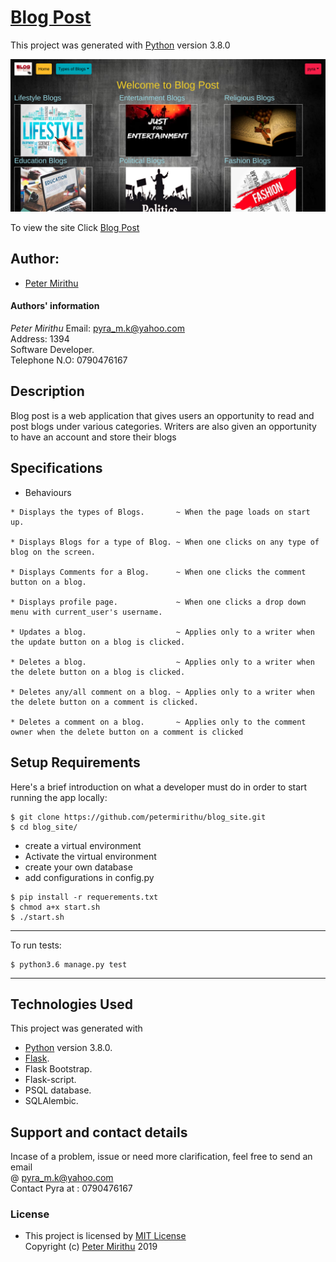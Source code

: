 # [Blog Post]()

This project was generated with [Python](https://www.python.org/) version 3.8.0 <br>

![picture](./blog/static/logo/blogPost.png)

To view the site Click [Blog Post]()

## Author: 
  * [Peter Mirithu](https://github.com/petermirithu/blog_site)

#### Authors' information
*Peter Mirithu*
    Email: pyra_m.k@yahoo.com <br>
    Address: 1394 <br>
    Software Developer.<br>
    Telephone N.O: 0790476167          
## Description
  Blog post is a web application that gives users an opportunity to read and post blogs under various categories. Writers are also given an opportunity  to have an account and store their blogs

## Specifications
  * Behaviours
  ```
  * Displays the types of Blogs.       ~ When the page loads on start up.

  * Displays Blogs for a type of Blog. ~ When one clicks on any type of blog on the screen. 

  * Displays Comments for a Blog.      ~ When one clicks the comment button on a blog.

  * Displays profile page.             ~ When one clicks a drop down menu with current_user's username.

  * Updates a blog.                    ~ Applies only to a writer when the update button on a blog is clicked.

  * Deletes a blog.                    ~ Applies only to a writer when the delete button on a blog is clicked.

  * Deletes any/all comment on a blog. ~ Applies only to a writer when the delete button on a comment is clicked.

  * Deletes a comment on a blog.       ~ Applies only to the comment owner when the delete button on a comment is clicked
  ```

## Setup Requirements
  Here's a brief introduction on what a developer must do in order to start running the app locally:

  ```
  $ git clone https://github.com/petermirithu/blog_site.git
  $ cd blog_site/
  ```
  * create a virtual environment
  * Activate the virtual environment
  * create your own database
  * add configurations in config.py
  
  ```
  $ pip install -r requerements.txt
  $ chmod a+x start.sh
  $ ./start.sh
  ```
  <hr>
  To run tests:

  ```
  $ python3.6 manage.py test
  ```
  <hr>
     
## Technologies Used
  This project was generated with
  * [Python](https://www.python.org/) version 3.8.0. 
  * [Flask](https://www.fullstackpython.com/flask.html).
  * Flask Bootstrap.
  * Flask-script.
  * PSQL database.
  * SQLAlembic.

 ## Support and contact details
 Incase of a problem, issue or need more clarification, feel free to send an email<br> @ pyra_m.k@yahoo.com<br>
 Contact Pyra at : 0790476167

 ### License
* This project is licensed by [MIT License](LICENSE.txt)<br>
  Copyright (c) [Peter Mirithu](https://github.com/petermirithu/blog_site) 2019<br>
  
  



